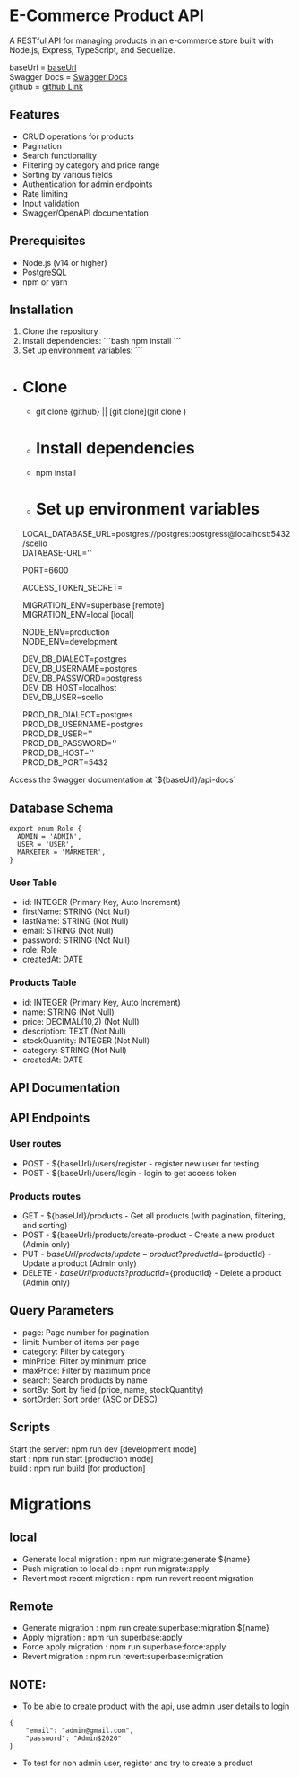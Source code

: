 # E-Commerce Product API

A RESTful API for managing products in an e-commerce store built with Node.js, Express, TypeScript, and Sequelize.

baseUrl = [baseUrl](https://scello-backend.onrender.com/)  
Swagger Docs = [Swagger Docs](https://scello-backend.onrender.com/api-docs)  
github = [github Link](https://github.com/amazinng-blib/scello-backend.git)

## Features

- CRUD operations for products
- Pagination
- Search functionality
- Filtering by category and price range
- Sorting by various fields
- Authentication for admin endpoints
- Rate limiting
- Input validation
- Swagger/OpenAPI documentation

## Prerequisites

- Node.js (v14 or higher)
- PostgreSQL
- npm or yarn

## Installation

1. Clone the repository
2. Install dependencies:
   \`\`\`bash
   npm install
   \`\`\`
3. Set up environment variables:
   \`\`\`

- # Clone

  - git clone {github} || [git clone](git clone )

  - # Install dependencies
  - npm install

  - # Set up environment variables

  LOCAL_DATABASE_URL=postgres://postgres:postgress@localhost:5432/scello  
   DATABASE-URL=''

  PORT=6600

  ACCESS_TOKEN_SECRET=

  MIGRATION_ENV=superbase [remote]  
   MIGRATION_ENV=local [local]

  NODE_ENV=production  
   NODE_ENV=development

  DEV_DB_DIALECT=postgres  
   DEV_DB_USERNAME=postgres  
   DEV_DB_PASSWORD=postgress  
   DEV_DB_HOST=localhost  
   DEV_DB_USER=scello

  PROD_DB_DIALECT=postgres  
   PROD_DB_USERNAME=postgres  
   PROD_DB_USER=''  
   PROD_DB_PASSWORD=''  
   PROD_DB_HOST=''  
   PROD_DB_PORT=5432

Access the Swagger documentation at \`${baseUrl}/api-docs\`

## Database Schema

```
export enum Role {
  ADMIN = 'ADMIN',
  USER = 'USER',
  MARKETER = 'MARKETER',
}

```

### User Table

- id: INTEGER (Primary Key, Auto Increment)
- firstName: STRING (Not Null)
- lastName: STRING (Not Null)
- email: STRING (Not Null)
- password: STRING (Not Null)
- role: Role
- createdAt: DATE

### Products Table

- id: INTEGER (Primary Key, Auto Increment)
- name: STRING (Not Null)
- price: DECIMAL(10,2) (Not Null)
- description: TEXT (Not Null)
- stockQuantity: INTEGER (Not Null)
- category: STRING (Not Null)
- createdAt: DATE

## API Documentation

## API Endpoints

### User routes

- POST - ${baseUrl}/users/register - register new user for testing
- POST - ${baseUrl}/users/login - login to get access token

### Products routes

- GET - ${baseUrl}/products - Get all products (with pagination, filtering, and sorting)
- POST - ${baseUrl}/products/create-product - Create a new product (Admin only)
- PUT - ${baseUrl}/products/update-product?productId=${productId} - Update a product (Admin only)
- DELETE - ${baseUrl}/products?productId=${productId} - Delete a product (Admin only)

## Query Parameters

- page: Page number for pagination
- limit: Number of items per page
- category: Filter by category
- minPrice: Filter by minimum price
- maxPrice: Filter by maximum price
- search: Search products by name
- sortBy: Sort by field (price, name, stockQuantity)
- sortOrder: Sort order (ASC or DESC)

## Scripts

Start the server: npm run dev [development mode]  
start : npm run start [production mode]  
build : npm run build [for production]

# Migrations

## local

- Generate local migration : npm run migrate:generate ${name}
- Push migration to local db : npm run migrate:apply
- Revert most recent migration : npm run revert:recent:migration

## Remote

- Generate migration : npm run create:superbase:migration ${name}
- Apply migration : npm run superbase:apply
- Force apply migration : npm run superbase:force:apply
- Revert migration : npm run revert:superbase:migration

## NOTE:

- To be able to create product with the api, use admin user details to login

```
{
    "email": "admin@gmail.com",
    "password": "Admin$2020"
}

```

- To test for non admin user, register and try to create a product
